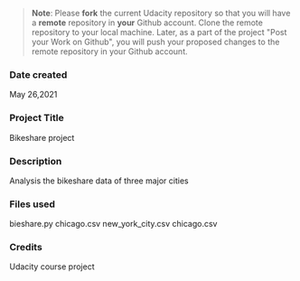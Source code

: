 >**Note**: Please **fork** the current Udacity repository so that you will have a **remote** repository in **your** Github account. Clone the remote repository to your local machine. Later, as a part of the project "Post your Work on Github", you will push your proposed changes to the remote repository in your Github account.

### Date created
May 26,2021

### Project Title
Bikeshare project

### Description
Analysis the bikeshare data of three major cities

### Files used
bieshare.py
chicago.csv
new_york_city.csv
chicago.csv

### Credits
Udacity course project 
